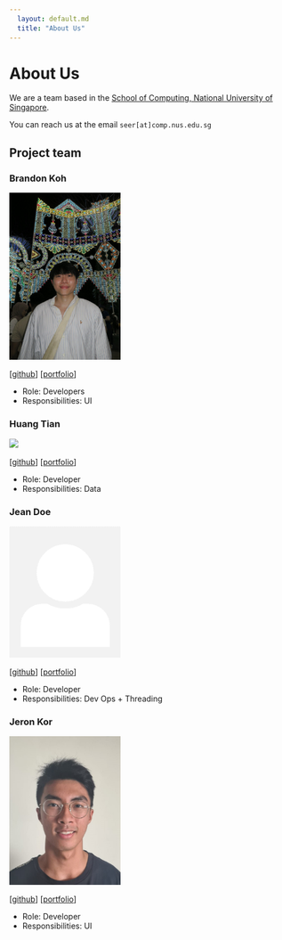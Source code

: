 ```yaml
---
  layout: default.md
  title: "About Us"
---
```


# About Us

We are a team based in the [School of Computing, National University of Singapore](http://www.comp.nus.edu.sg).

You can reach us at the email `seer[at]comp.nus.edu.sg`

## Project team

### Brandon Koh

<img src="images/brvndonkoh.png" width="200px">

[[github](http://github.com/brvndonkoh)]
[[portfolio](team/brvndonkoh.md)]

* Role: Developers
* Responsibilities: UI

### Huang Tian

<img src="images/huangtian666.png" width="200px">

[[github](http://github.com/huangtian666)] [[portfolio](team/huangtian666.md)]

* Role: Developer
* Responsibilities: Data

### Jean Doe

<img src="images/johndoe.png" width="200px">

[[github](http://github.com/johndoe)]
[[portfolio](team/johndoe.md)]

* Role: Developer
* Responsibilities: Dev Ops + Threading

### Jeron Kor

<img src="images/jeronkk.png" width="200px">

[[github](http://github.com/jeronkk)]
[[portfolio](team/jeronkk.md)]

* Role: Developer
* Responsibilities: UI
